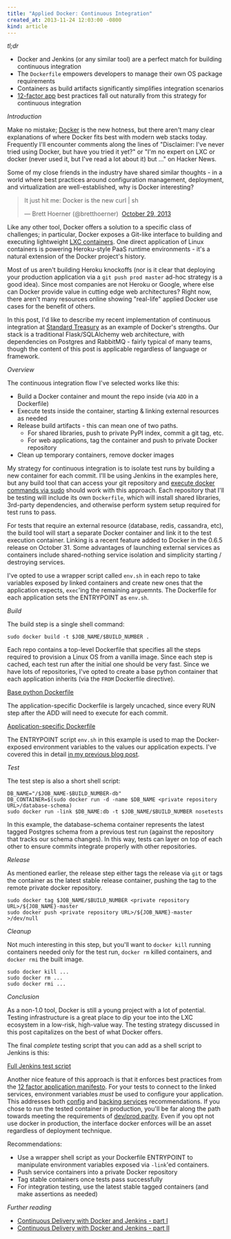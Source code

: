 ```yaml
---
title: "Applied Docker: Continuous Integration"
created_at: 2013-11-24 12:03:00 -0800
kind: article
---
```


*tl;dr*

* Docker and Jenkins (or any similar tool) are a perfect match for building continuous integration
* The `Dockerfile` empowers developers to manage their own OS package requirements
* Containers as build artifacts significantly simplifies integration scenarios
* [12-factor app](http://12factor.net) best practices fall out naturally from this strategy for
  continuous integration

*Introduction*

Make no mistake; [Docker](http://www.docker.io/) is the new hotness, but there aren't many clear
explanations of where Docker fits best with modern web stacks today. Frequently I'll encounter
comments along the lines of "Disclaimer: I've never tried using Docker, but have you tried it yet?"
or "I'm no expert on LXC or docker (never used it, but I've read a lot about it) but ..." on Hacker
News.

Some of my close friends in the industry have shared similar thoughts - in a world where best
practices around configuration management, deployment, and virtualization are well-established, why
is Docker interesting?

<blockquote class="twitter-tweet" lang="en">
  <p>It just hit me: Docker is the new curl | sh</p>&mdash; Brett Hoerner (@bretthoerner)&nbsp;
  <a href="https://twitter.com/bretthoerner/statuses/395237114331148288">October 29, 2013</a>
</blockquote>

Like any other tool, Docker offers a solution to a specific class of challenges; in particular,
Docker exposes a Git-like interface to building and executing lightweight
[LXC containers](http://linuxcontainers.org). One direct application of Linux containers is
powering Heroku-style PaaS runtime environments - it's a natural extension of the Docker project's
history.

Most of us aren't building Heroku knockoffs (nor is it clear that deploying
your production application via a `git push prod master` ad-hoc strategy is a good idea). Since
most companies are not Heroku or Google, where else can Docker provide value in cutting edge web
architectures? Right now, there aren't many resources online showing "real-life" applied Docker use
cases for the benefit of others.

In this post, I'd like to describe my recent implementation of continuous integration at
[Standard Treasury](http://standardtreasury.com) as an example of Docker's strengths. Our stack is
a traditional Flask/SQLAlchemy web architecture, with dependencies on Postgres and RabbitMQ -
fairly typical of many teams, though the content of this post is applicable regardless of language
or framework.

*Overview*

The continuous integration flow I've selected works like this:

* Build a Docker container and mount the repo inside (via `ADD` in a Dockerfile)
* Execute tests inside the container, starting & linking external resources as needed
* Release build artifacts - this can mean one of two paths.
  * For shared libraries, push to private PyPI index, commit a git tag, etc.
  * For web applications, tag the container and push to private Docker repository
* Clean up temporary containers, remove docker images

My strategy for continuous integration is to isolate test runs by building a new container for each
commit. I'll be using Jenkins in the examples here, but any build tool that can access your git
repository and
[execute docker commands via sudo](http://blog.docker.io/2013/08/containers-docker-how-secure-are-they/)
should work with this approach. Each repository that I'll be testing will include its own
`Dockerfile`, which will install shared libraries, 3rd-party dependencies, and otherwise perform
system setup required for test runs to pass.

For tests that require an external resource (database, redis, cassandra, etc), the build tool will
start a separate Docker container and link it to the test execution container. Linking is a recent
feature added to Docker in the 0.6.5 release on October 31. Some advantages of launching external
services as containers include shared-nothing service isolation and simplicity starting / destroying
services.

I've opted to use a wrapper script called `env.sh` in each repo to take variables
exposed by linked containers and create new ones that the application expects, `exec`'ing the
remaining arguemnts. The Dockerfile for each application sets the ENTRYPOINT as `env.sh`.

*Build*

The build step is a single shell command:

    sudo docker build -t $JOB_NAME/$BUILD_NUMBER .

Each repo contains a top-level Dockerfile that specifies all the steps required to provision a
Linux OS from a vanilla image. Since each step is cached, each test run after the initial one
should be very fast. Since we have lots of repositories, I've opted to create a base python
container that each application inherits (via the `FROM` Dockerfile directive).

[Base python Dockerfile](https://gist.github.com/mikeclarke/7620172)
<script src="https://gist.github.com/mikeclarke/7620172.js"></script>

The application-specific Dockerfile is largely uncached, since every RUN step after the ADD will
need to execute for each commit.

[Application-specific Dockerfile](https://gist.github.com/mikeclarke/7620210)
<script src="https://gist.github.com/mikeclarke/7620210.js"></script>

The ENTRYPOINT script `env.sh` in this example is used to map the Docker-exposed environment
variables to the values our application expects. I've covered this in detail
[in my previous blog post](/2013/11/docker-links-and-runtime-env-vars/).

*Test*

The test step is also a short shell script:

    DB_NAME="/$JOB_NAME-$BUILD_NUMBER-db"
    DB_CONTAINER=$(sudo docker run -d -name $DB_NAME <private repository URL>/database-schema)
    sudo docker run -link $DB_NAME:db -t $JOB_NAME/$BUILD_NUMBER nosetests

In this example, the database-schema container represents the latest tagged Postgres schema from
a previous test run (against the repository that tracks our schema changes). In this way, tests
can layer on top of each other to ensure commits integrate properly with other repositories.

*Release*

As mentioned earlier, the release step either tags the release via `git` or tags the container as
the latest stable release container, pushing the tag to the remote private docker repository.

    sudo docker tag $JOB_NAME/$BUILD_NUMBER <private repository URL>/${JOB_NAME}-master
    sudo docker push <private repository URL>/${JOB_NAME}-master >/dev/null

*Cleanup*

Not much interesting in this step, but you'll want to `docker kill` running containers needed only
for the test run, `docker rm` killed containers, and `docker rmi` the built image.

    sudo docker kill ...
    sudo docker rm ...
    sudo docker rmi ...

*Conclusion*

As a non-1.0 tool, Docker is still a young project with a lot of potential. Testing infrastructure
is a great place to dip your toe into the LXC ecosystem in a low-risk, high-value way. The testing
strategy discussed in this post capitalizes on the best of what Docker offers.

The final *complete* testing script that you can add as a shell script to Jenkins is this:

[Full Jenkins test script](https://gist.github.com/mikeclarke/7636835)
<script src="https://gist.github.com/mikeclarke/7636835.js"></script>

Another nice feature of this approach is that it enforces best practices from the
[12 factor application manifesto](http://12factor.net/). For your tests to connect to the linked
services, environment variables *must* be used to configure your application. This addresses both
[config](http://12factor.net/config) and [backing services](http://12factor.net/backing-services)
recommendations. If you chose to run the tested container in production, you'll be far along the
path towards meeting the requirements of [dev/prod parity](http://12factor.net/dev-prod-parity).
Even if you opt not use docker in production, the interface docker enforces will be an asset
regardless of deployment technique.

Recommendations:

* Use a wrapper shell script as your Dockerfile ENTRYPOINT to manipulate environment variables
  exposed via `-link`'ed containers.
* Push service containers into a private Docker repository
* Tag stable containers once tests pass successfully
* For integration testing, use the latest stable tagged containers (and make assertions as needed)

*Further reading*

* [Continuous Delivery with Docker and Jenkins - part I](http://blog.howareyou.com/post/62157486858/continuous-delivery-with-docker-and-jenkins-part-i)
* [Continuous Delivery with Docker and Jenkins - part II](http://blog.howareyou.com/post/65048170054/continuous-delivery-with-docker-and-jenkins-part-ii)
